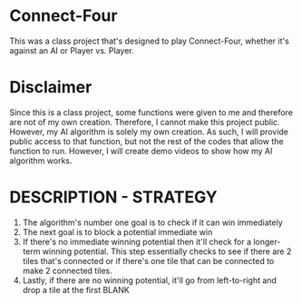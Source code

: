 # Connect-Four
This was a class project that's designed to play Connect-Four, whether it's against an AI or Player vs. Player. 

# Disclaimer
Since this is a class project, some functions were given to me and therefore are not of my own creation. Therefore, I cannot make this project public. However, my AI algorithm is solely my own creation. As such, I will provide public access to that function, but not the rest of the codes that allow the function to run. However, I will create demo videos to show how my AI algorithm works. 

# DESCRIPTION - STRATEGY
1. The algorithm's number one goal is to check if it can win immediately
2. The next goal is to block a potential immediate win
3. If there's no immediate winning potential then it'll check for a longer-term winning potential.
   This step essentially checks to see if there are 2 tiles that's connected
   or if there's one tile that can be connected to make 2 connected tiles.
4. Lastly, if there are no winning potential, it'll go from left-to-right and drop a tile at the first BLANK
